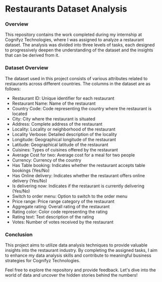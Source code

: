 # Restaurants Dataset Analysis

### Overview
This repository contains the work completed during my internship at Cognifyz Technologies, where I was assigned to analyze a restaurant dataset. The analysis was divided into three levels of tasks, each designed to progressively deepen the understanding of the dataset and the insights that can be derived from it.

### Dataset Overview
The dataset used in this project consists of various attributes related to restaurants across different countries. The columns in the dataset are as follows:

- Restaurant ID: Unique identifier for each restaurant
- Restaurant Name: Name of the restaurant
- Country Code: Code representing the country where the restaurant is located
- City: City where the restaurant is situated
- Address: Complete address of the restaurant
- Locality: Locality or neighborhood of the restaurant
- Locality Verbose: Detailed description of the locality
- Longitude: Geographical longitude of the restaurant
- Latitude: Geographical latitude of the restaurant
- Cuisines: Types of cuisines offered by the restaurant
- Average Cost for two: Average cost for a meal for two people
- Currency: Currency of the country
- Has Table booking: Indicates whether the restaurant accepts table bookings (Yes/No)
- Has Online delivery: Indicates whether the restaurant offers online delivery (Yes/No)
- Is delivering now: Indicates if the restaurant is currently delivering (Yes/No)
- Switch to order menu: Option to switch to the order menu
- Price range: Price range category of the restaurant
- Aggregate rating: Overall rating of the restaurant
- Rating color: Color code representing the rating
- Rating text: Text description of the rating
- Votes: Number of votes received by the restaurant

### Conclusion
This project aims to utilize data analysis techniques to provide valuable insights into the restaurant industry. By completing the assigned tasks, I aim to enhance my data analysis skills and contribute to meaningful business strategies for Cognifyz Technologies.

Feel free to explore the repository and provide feedback. Let's dive into the world of data and uncover the hidden stories behind the numbers!
